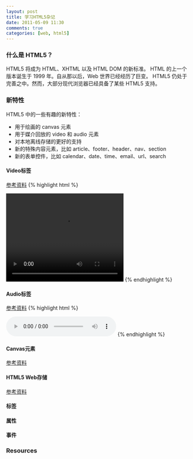 ```yaml
---
layout: post
title: 学习HTML5杂记
date: 2011-05-09 11:30
comments: true
categories: [web, html5]
--- 
```


### 什么是 HTML5？
HTML5 将成为 HTML、XHTML 以及 HTML DOM 的新标准。
HTML 的上一个版本诞生于 1999 年。自从那以后，Web 世界已经经历了巨变。
HTML5 仍处于完善之中。然而，大部分现代浏览器已经具备了某些 HTML5 支持。

### 新特性
HTML5 中的一些有趣的新特性：
+ 用于绘画的 canvas 元素
+ 用于媒介回放的 video 和 audio 元素
+ 对本地离线存储的更好的支持
+ 新的特殊内容元素，比如 article、footer、header、nav、section
+ 新的表单控件，比如 calendar、date、time、email、url、search
                 
#### Video标签
[参考资料](http://www.w3school.com.cn/html5/html_5_video.asp)
{% highlight html %}
<!DOCTYPE HTML>
<html>
<body>

<video width="320" height="240" controls="controls">
  <source src="movie.ogg" type="video/ogg">
  <source src="movie.mp4" type="video/mp4">
Your browser does not support the video tag.
</video>

</body>
</html>
{% endhighlight %}

#### Audio标签
[参考资料](http://www.w3school.com.cn/html5/html_5_audio.asp)
{% highlight html %}
<!DOCTYPE HTML>
<html>
<body>

<audio controls="controls">
  <source src="song.ogg" type="audio/ogg">
  <source src="song.mp3" type="audio/mpeg">
Your browser does not support the audio tag.
</audio> 

</body>
</html>
{% endhighlight %}  

#### Canvas元素
[参考资料](http://www.w3school.com.cn/html5/html_5_canvas.asp) 

#### HTML5 Web存储
[参考资料](http://www.w3school.com.cn/html5/html_5_webstorage.asp) 

#### 标签

#### 属性

#### 事件

### Resources